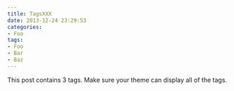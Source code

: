 ```yaml
---
title: TagsXXX
date: 2013-12-24 23:29:53
categories:
- Foo
tags:
- Foo
- Bar
- Baz
---
```


This post contains 3 tags. Make sure your theme can display all of the tags.
